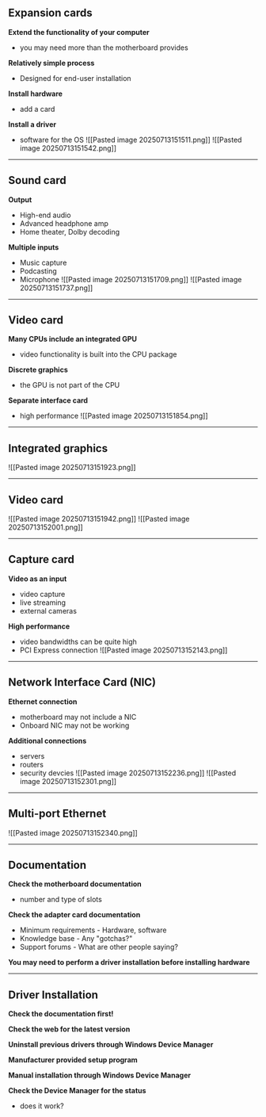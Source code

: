 ## Expansion cards
**Extend the functionality of your computer**
- you may need more than the motherboard provides

**Relatively simple process**
- Designed for end-user installation 

**Install hardware**
- add a card 

**Install a driver**
- software for the OS
![[Pasted image 20250713151511.png]]
![[Pasted image 20250713151542.png]]

---
## Sound card 
**Output**
- High-end audio
- Advanced headphone amp
- Home theater, Dolby decoding

**Multiple inputs**
- Music capture
- Podcasting
- Microphone
![[Pasted image 20250713151709.png]]
![[Pasted image 20250713151737.png]]

---
## Video card 
**Many CPUs include an integrated GPU**
- video functionality is built into the CPU package

**Discrete graphics**
- the GPU is not part of the CPU 

**Separate interface card**
- high performance 
![[Pasted image 20250713151854.png]]

---
## Integrated graphics 
![[Pasted image 20250713151923.png]]

---
## Video card 
![[Pasted image 20250713151942.png]]
![[Pasted image 20250713152001.png]]

---
## Capture card 
**Video as an input**
- video capture 
- live streaming 
- external cameras

**High performance**
- video bandwidths can be quite high 
- PCI Express connection 
![[Pasted image 20250713152143.png]]

---
## Network Interface Card (NIC)
**Ethernet connection**
- motherboard may not include a NIC
- Onboard NIC may not be working 

**Additional connections**
- servers 
- routers
- security devcies
![[Pasted image 20250713152236.png]]
![[Pasted image 20250713152301.png]]

---
## Multi-port Ethernet
![[Pasted image 20250713152340.png]]

---
## Documentation 
**Check the motherboard documentation**
- number and type of slots 

**Check the adapter card documentation**
- Minimum requirements - Hardware, software 
- Knowledge base - Any "gotchas?"
- Support forums - What are other people saying?

**You may need to perform a driver installation before installing hardware**

---
## Driver Installation 
**Check the documentation first!**

**Check the web for the latest version**

**Uninstall previous drivers through Windows Device Manager**

**Manufacturer provided setup program**

**Manual installation through Windows Device Manager**

**Check the Device Manager for the status**
- does it work?
